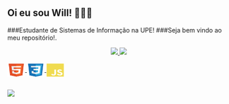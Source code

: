 ## Oi eu sou Will! 🖖🧑‍💻<br/>
###Estudante de Sistemas de Informação na UPE!
###Seja bem vindo ao meu repositório!.

<div align="center">
  <a href="https://github.com/WIllBarbosa1" />
  <img height="160em" src="https://github-readme-stats.vercel.app/api?username=willbarbosa1&show_icons=true&theme=dark&include_all_commits=true&count_private=true">
  <img height="160em" src="https://github-readme-stats.vercel.app/api/top-langs/?username=willbarbosa1&layout=compact&langs_count=7&theme=dark">
</div>

<div style="display: inline_block"><br>
  <img align="center" alt="Will-HTML" height="30" width="40" src="https://raw.githubusercontent.com/devicons/devicon/master/icons/html5/html5-original.svg"/>
  <img align="center" alt="Will-CSS" height="30" width="40" src="https://raw.githubusercontent.com/devicons/devicon/master/icons/css3/css3-original.svg"/>
  <img align="center" alt="Will-Js" height="30" width="40" src="https://raw.githubusercontent.com/devicons/devicon/master/icons/javascript/javascript-plain.svg"/>
</div>

  ##
 
<div> 
  <a href="https://www.linkedin.com/in/will-barbosa-156448211/" target="_blank"><img src="https://img.shields.io/badge/-LinkedIn-%230077B5?style=for-the-badge&logo=linkedin&logoColor=white" target="_blank"></a> 
 
 <!-- ![Snake animation](https://github.com/arthurisvi/arthurisvi/blob/output/github-contribution-grid-snake.svg) -->
 
</div>

